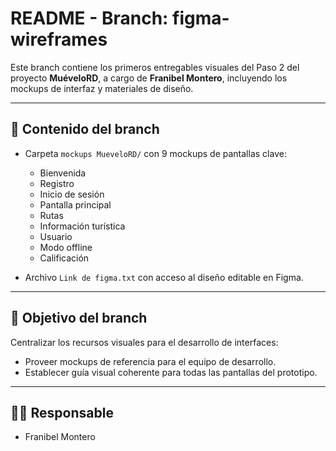 # README - Branch: figma-wireframes

Este branch contiene los primeros entregables visuales del Paso 2 del proyecto **MuéveloRD**, a cargo de **Franibel Montero**, incluyendo los mockups de interfaz y materiales de diseño.

---

## 🎨 Contenido del branch

- Carpeta `mockups MueveloRD/` con 9 mockups de pantallas clave:
  - Bienvenida
  - Registro
  - Inicio de sesión
  - Pantalla principal
  - Rutas
  - Información turística
  - Usuario
  - Modo offline
  - Calificación

- Archivo `Link de figma.txt` con acceso al diseño editable en Figma.

---

## 🎯 Objetivo del branch

Centralizar los recursos visuales para el desarrollo de interfaces:
- Proveer mockups de referencia para el equipo de desarrollo.
- Establecer guía visual coherente para todas las pantallas del prototipo.

---

## 🧑‍🎨 Responsable
- Franibel Montero
